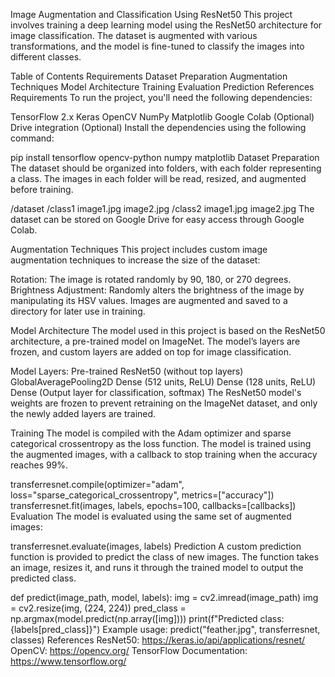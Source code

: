 Image Augmentation and Classification Using ResNet50
This project involves training a deep learning model using the ResNet50 architecture for image classification. The dataset is augmented with various transformations, and the model is fine-tuned to classify the images into different classes.

Table of Contents
Requirements
Dataset Preparation
Augmentation Techniques
Model Architecture
Training
Evaluation
Prediction
References
Requirements
To run the project, you'll need the following dependencies:

TensorFlow 2.x
Keras
OpenCV
NumPy
Matplotlib
Google Colab (Optional)
Drive integration (Optional)
Install the dependencies using the following command:


pip install tensorflow opencv-python numpy matplotlib
Dataset Preparation
The dataset should be organized into folders, with each folder representing a class. The images in each folder will be read, resized, and augmented before training.


/dataset
    /class1
        image1.jpg
        image2.jpg
    /class2
        image1.jpg
        image2.jpg
The dataset can be stored on Google Drive for easy access through Google Colab.

Augmentation Techniques
This project includes custom image augmentation techniques to increase the size of the dataset:

Rotation: The image is rotated randomly by 90, 180, or 270 degrees.
Brightness Adjustment: Randomly alters the brightness of the image by manipulating its HSV values.
Images are augmented and saved to a directory for later use in training.

Model Architecture
The model used in this project is based on the ResNet50 architecture, a pre-trained model on ImageNet. The model’s layers are frozen, and custom layers are added on top for image classification.

Model Layers:
Pre-trained ResNet50 (without top layers)
GlobalAveragePooling2D
Dense (512 units, ReLU)
Dense (128 units, ReLU)
Dense (Output layer for classification, softmax)
The ResNet50 model's weights are frozen to prevent retraining on the ImageNet dataset, and only the newly added layers are trained.

Training
The model is compiled with the Adam optimizer and sparse categorical crossentropy as the loss function. The model is trained using the augmented images, with a callback to stop training when the accuracy reaches 99%.


transferresnet.compile(optimizer="adam", loss="sparse_categorical_crossentropy", metrics=["accuracy"])
transferresnet.fit(images, labels, epochs=100, callbacks=[callbacks])
Evaluation
The model is evaluated using the same set of augmented images:


transferresnet.evaluate(images, labels)
Prediction
A custom prediction function is provided to predict the class of new images. The function takes an image, resizes it, and runs it through the trained model to output the predicted class.


def predict(image_path, model, labels):
    img = cv2.imread(image_path)
    img = cv2.resize(img, (224, 224))
    pred_class = np.argmax(model.predict(np.array([img])))
    print(f"Predicted class: {labels[pred_class]}")
Example usage:
predict("feather.jpg", transferresnet, classes)
References
ResNet50: https://keras.io/api/applications/resnet/
OpenCV: https://opencv.org/
TensorFlow Documentation: https://www.tensorflow.org/
